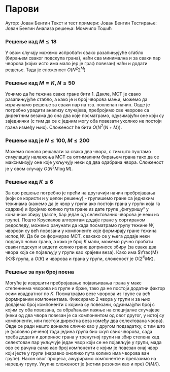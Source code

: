 # Парови

Аутор: Јован Бенгин
Текст и тест примери: Јован Бенгин
Тестирање: Јован Бенгин
Анализа решења: Момчило Тошић

### Решење кад $M \leq 18$

У овом случају можемо испробати свако разапињујуће стабло (бирањем сваког подскупа грана), наћи сва минимална и за сваки пар чворова (којих исто има мало јер је граф повезан) наћи и додати решење. 
Тада је сложеност $O(N^2 2^M)$

### Решење кад $M = K, N \leq 50$

Уочимо да ће тежина сваке гране бити 1. Дакле, МСТ је свако разапињујуће стабло, а како је и број чворова мањи, можемо да израчунамо решење за сваки пар на тзв. похлепан начин.
Овде је потребно урадити анализу случајева, пребројимо све чворове са директним везама до она два које посматрамо, одузимајући оне који су заједнички (с тим да се с једним
могу оба повезати уколико не постоји грана између њих).
Сложеност ће бити $O(N^2(N+M))$.

### Решење кад је $N \leq 100, M \leq 200$

Можемо поново решавати за свака два чвора, с тим што пуштамо симулацију налажења МСТ са оптималним бирањем грана тако да се максимизују оне које укључују неки од два одабрана чвора.
Сложеност је у овом случају $O(N^2 М\log{M})$.

### Решење кад $K \leq 6$

За ово решење потребно је прећи на другачији начин пребројавања (који се користи и у целон решењу) - групишемо гране са једнаким тежинама (кажемо да је чвор у групи ако
постоји грана у групи која га садржи) и бројимо колико пута гране
из дате групе „фигуришу“ у коначном збиру (дакле, бар један од селектованих чворова је неки из групе).
Пошто Крускалов алгоритам додаје гране у сортираном редоследу, можемо рачунати да када посматрамо групу тежине $W$, чворови су већ повезани
у компоненте које формирају гране тежина испод $W$. Да би се формирао МСТ, свакако се у њега додаје неки подскуп нових грана, а како је број $K$ мали,
можемо ручно пробати сваки подскуп и видети колико гране доприносе збиру (за свака два чвора која се појављују у групи као крајеви веза). Како има $\frac{M}{K}$ група,
а $O(K)$ и чворова и грана у групи, сложеност је $O(2^K MK)$.

### Решење за пун број поена

Могуће је извршити пребројавање појављивања грана у макс степенинма чворова из групе и брже, тако да не постоји додатни фактор осим квадратног по $K$. Посматрајмо
везе чворова из групе са већ формираним компонентама.
Фиксирамо 2 чвора у групи и за њих додајемо број компоненти с којима су повезани, одузимајући број с којим су оба повезана, са обраћањем пажње на специјалне
случајеве (неки од два чвора повезан је са компонентом од овог другог, у истој су компоненти, или постоји директна веза између два селектована чвора).
Овде се ради нешто донекле слично као у другом подзадатку, с тим што је (условно речено) тада једина група био скуп свих чворова, сада треба додати и допринос грана у 
тренутној групи на збир степена кад селектован пар укључује један чвор који се не појављује у групи, мада ово се рачуна само као број компоненти с којим је повезан
онај чвор који јесте у групи (наравно онолико пута колико има чворова ван групе). Након овог процеса, ажурирамо компоненте и прелазимо на наредну групу.
Укупна сложеност је (истим резоном као и пре) $O(MK)$.
